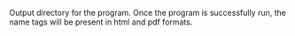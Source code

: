 Output directory for the program. Once the program is successfully run, the name tags will be present in html and pdf formats.